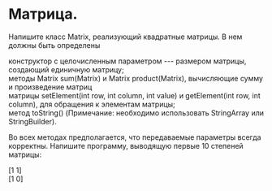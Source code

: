 # Матрица.
Напишите класс Matrix, реализующий квадратные матрицы. В нем должны быть определены
 
конструктор с целочисленным параметром --- размером матрицы, создающий единичную матрицу;	  
методы Matrix sum(Matrix) и Matrix product(Matrix), вычисляющие сумму и произведение матриц	  
матрицы setElement(int row, int column, int value) и getElement(int row, int column), для 	обращения к 	элементам матрицы;  
метод 	toString() (Примечание: необходимо использовать StringArray или StringBuilder).

Во всех методах предполагается, что передаваемые параметры всегда корректны.
Напишите программу, выводящую первые 10 степеней матрицы:

[1 1]  
[1 0]
